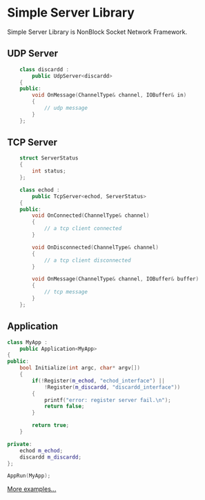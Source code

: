 # Simple Server Library

Simple Server Library is NonBlock Socket Network Framework.

## UDP Server ##
```c++
	class discardd :
		public UdpServer<discardd>
	{
	public:
		void OnMessage(ChannelType& channel, IOBuffer& in)
		{
			// udp message
		}
	};
```

## TCP Server ##
```c++
	struct ServerStatus
	{
		int status;
	};

	class echod :
		public TcpServer<echod, ServerStatus>
	{
	public:
		void OnConnected(ChannelType& channel)
		{
			// a tcp client connected
		}

		void OnDisconnected(ChannelType& channel)
		{
			// a tcp client disconnected
		}

		void OnMessage(ChannelType& channel, IOBuffer& buffer)
		{
			// tcp message
		}
	};
```

## Application ##
```c++
class MyApp :
	public Application<MyApp>
{
public:
	bool Initialize(int argc, char* argv[])
	{
		if(!Register(m_echod, "echod_interface") ||
			!Register(m_discardd, "discardd_interface"))
		{
			printf("error: register server fail.\n");
			return false;
		}

		return true;
	}

private:
	echod m_echod;
	discardd m_discardd;
};

AppRun(MyApp);
```

[More examples...][1]

  [1]: https://github.com/NickeyWoo/libsimplesvr/tree/master/examples










